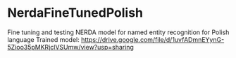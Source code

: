 # NerdaFineTunedPolish
Fine tuning and testing NERDA model for named entity recognition for Polish language 
Trained model: https://drive.google.com/file/d/1uvfADmnEYynG-5Zioo35pMKRjclVSUmw/view?usp=sharing

